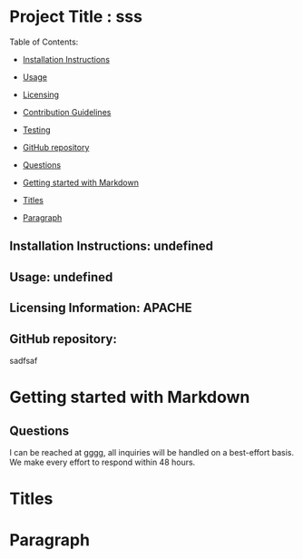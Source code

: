 Project Title :  sss                     
====================

Table of Contents:   

- [Installation Instructions](#installation-instuctions)
- [Usage](#usage)
- [Licensing](#licensing-information)
- [Contribution Guidelines](#contribution-guidelines)
- [Testing](#testing)
- [GitHub repository](#github-repository)
- [Questions](#questions)

- [Getting started with Markdown](#getting-started-with-markdown)
- [Titles](#titles)
- [Paragraph](#paragraph)


## Installation Instructions:  undefined

## Usage:  undefined 




## Licensing Information:  APACHE





## GitHub repository:  
sadfsaf

# Getting started with Markdown


## Questions 
I can be reached at gggg, all inquiries will be handled on a best-effort basis.  We make every effort
to respond within 48 hours. 

# Titles 
# Paragraph
